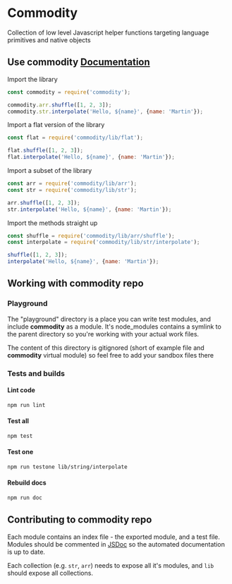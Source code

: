 # Commodity
Collection of low level Javascript helper functions targeting language primitives and native objects

## Use commodity [Documentation](https://fiverr.github.io/commodity/)

Import the library
```javascript
const commodity = require('commodity');

commodity.arr.shuffle([1, 2, 3]);
commodity.str.interpolate('Hello, ${name}', {name: 'Martin'});
```

Import a flat version of the library
```javascript
const flat = require('commodity/lib/flat');

flat.shuffle([1, 2, 3]);
flat.interpolate('Hello, ${name}', {name: 'Martin'});
```

Import a subset of the library
```javascript
const arr = require('commodity/lib/arr');
const str = require('commodity/lib/str');

arr.shuffle([1, 2, 3]);
str.interpolate('Hello, ${name}', {name: 'Martin'});
```

Import the methods straight up
```javascript
const shuffle = require('commodity/lib/arr/shuffle');
const interpolate = require('commodity/lib/str/interpolate');

shuffle([1, 2, 3]);
interpolate('Hello, ${name}', {name: 'Martin'});
```

## Working with __commodity__ repo

### Playground
The "playground" directory is a place you can write test modules, and include __commodity__ as a module.
It's node_modules contains a symlink to the parent directory so you're working with your actual work files.

The content of this directory is gitignored (short of example file and __commodity__ virtual module) so feel free to add your sandbox files there

### Tests and builds

#### Lint code
```sh
npm run lint
```

#### Test all
```sh
npm test
```

#### Test one
```sh
npm run testone lib/string/interpolate
```

#### Rebuild docs
```sh
npm run doc
```
## Contributing to __commodity__ repo
Each module contains an index file - the exported module, and a test file.
Modules should be commented in [JSDoc](http://usejsdoc.org/) so the automated documentation is up to date.

Each collection (e.g. `str`, `arr`) needs to expose all it's modules, and `lib` should expose all collections.
